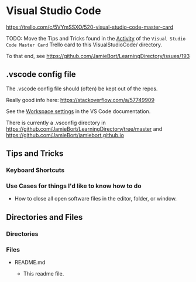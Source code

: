 # Visual Studio Code

https://trello.com/c/5VYmSSXO/520-visual-studio-code-master-card

TODO: Move the Tips and Tricks found in the [Activity](https://trello.com/c/5VYmSSXO/520-visual-studio-code-master-card#comment-65e1da8df92b1eb5a2675e1d) of the `Visual Studio Code Master Card` Trello card to this VisualStudioCode/ directory.

To that end, see https://github.com/JamieBort/LearningDirectory/issues/193

## .vscode config file

The .vscode config file should (often) be kept out of the repos.

Really good info here:
https://stackoverflow.com/a/57749909

See the [Workspace settings](https://code.visualstudio.com/docs/getstarted/settings#:~:text=Note%3A%20A%20VS%20Code%20%22workspace,feature%20called%20Multi%2Droot%20workspaces) in the VS Code documentation.

There is currently a .vsconfig directory in https://github.com/JamieBort/LearningDirectory/tree/master and https://github.com/JamieBort/jamiebort.github.io

## Tips and Tricks

### Keyboard Shortcuts

### Use Cases for things I'd like to know how to do

- How to close all open software files in the editor, folder, or window.

## Directories and Files

### Directories

### Files

- README.md

  - This readme file.
